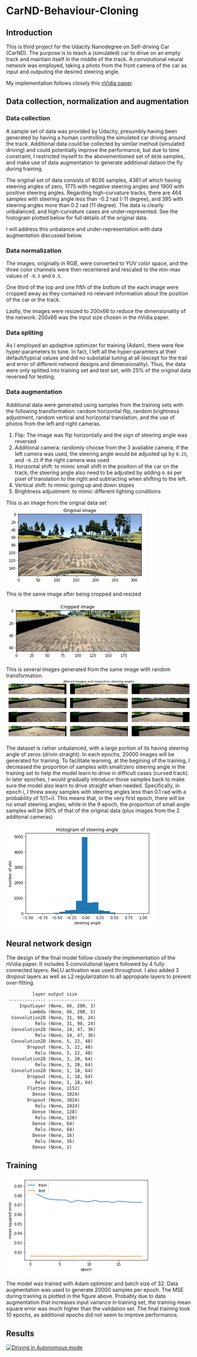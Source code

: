 # CarND-Behaviour-Cloning

## Introduction
This is third project for the Udacity Nanodegree on Self-driving Car (CarND).
The purpose is to teach a (simulated) car to drive on an empty track and
maintain itself in the middle of the track.
A convolutional neural network was employed, taking a photo from
the front camera of the car as input and outputing the desired steering angle.

My implementation follows closely this [nVidia paper](http://images.nvidia.com/content/tegra/automotive/images/2016/solutions/pdf/end-to-end-dl-using-px.pdf).

## Data collection, normalization and augmentation
### Data collection
A sample set of data was provided by Udacity, presumbly having been generated by having a human controlling
the simulated car driving around the track.
Additional data could be collected by similar method (simulated driving)
and could potentially improve the performance, but due to time constraint, I restricted
myself to the abovementioned set of `8036` samples, and make use of data augmentation 
to generate additional dataon the fly during training.

The original set of data consists of 8036 samples, 4361 of which having steering angles
of zero, 1775 with negative steering angles and 1900 with positive steering angles.
Regarding high-curvature tracks, there are 464 samples with steering angle less than -0.2
rad (-11 degree), and 395 with steering angles more than 0.2 rad (11 degree).
The data is clearly unbalanced, and high-curvature cases are under-represented. 
See the histogram plotted below for full details of the original data.

I will address this unbalance and under-representation with data augmentation discussed below.

### Data normalization
The images, originally in RGB, were converted to YUV color space, and the three color 
channels were then recentered and rescaled to the min-max values of `-0.5` and `0.5`.

One third of the top and one fifth of the bottom of the each image were cropped away 
as they contained no relevant information about the position of the car or the track.

Lastly, the images were resized to 200x66 to reduce the dimensionality of the network.
200x66 was the input size chosen in the nVidia paper.

### Data spliting
As I employed an apdaptive optimizer for training (Adam), there were few hyper-parameters 
to tune. In fact, I left all the hyper-paramters at their default/typical values and did
no substatial tuning at all (except for the trail and error of different netword designs
and dimensionality). Thus, the data were only splitted into training set and test set, with
25% of the original data reversed for testing.

### Data augmentation
Additional data were generated using samples from the training sets with the following 
transformation: random horizontal flip, random brightness adjustment, random vertical
and horizontal translation, and the use of photos from the left and right cameras.

1. Flip: The image was flip horizontally and the sign of steering angle was reversed
2. Additional camera: randomly choose from the 3 available camera; if the left camera
was used, the steering angle would be adjusted up by `0.25`, and `-0.25` if the right
camera was used
3. Horizontal shift: to mimic small shift in the position of the car on the track;
the steering angle also need to be adjusted by adding `0.04` per pixel of translation
to the right and subtracting when shifting to the left.
4. Vertical shift: to mimic going up and down slopes
5. Brightness adjustment: to mimic different lighting conditions

This is an image from the orignal data set  
![src](https://raw.githubusercontent.com/9mat/CarND-Behaviour-Cloning/master/img/src.png)

This is the same image after being cropped and resized

![cropped](https://raw.githubusercontent.com/9mat/CarND-Behaviour-Cloning/master/img/cropped.png)

This is several images generated from the same image with random transformation
![jitter](https://raw.githubusercontent.com/9mat/CarND-Behaviour-Cloning/master/img/jitter.png)

The dataset is rather unbalanced, with a large portion of its having steering angle 
of zeros (drivin straight).
In each epochs, 20000 images will be generated for training.
To facilitate learning, at the begining of the training, I decreased the proportion of 
samples with small/zero steering angle in the training set to help the model learn
to drive in difficult cases (curved track).
In later epoches, I would gradually introduce those samples back to make sure the model
also learn to drive straight when needed.
Specifically, in epoch i, I threw away samples with steering angles less than 0.1 rad
with a probability of 1/(1+i). This means that, in the very first epoch, there will be no
small steering angles; while in the 9 epoch, the proportion of small angle samples will be 
90% of that of the original data (plus images from the 2 additonal cameras)

![histogram](https://raw.githubusercontent.com/9mat/CarND-Behaviour-Cloning/master/img/hist.png)

## Neural network design
The design of the final model follow closely the implementation of the nVidia paper.
It includes 5 convolutional layers followed by 4 fully connected layers.
ReLU activation was used throughout.
I also added 3 dropout layers as well as L2 regularization to all appropiate layers to 
prevent over-fitting.

              layer output size
     -------------- ------------------
         InputLayer (None, 66, 200, 3) 
             Lambda (None, 66, 200, 3) 
      Convolution2D (None, 31, 98, 24) 
               Relu (None, 31, 98, 24) 
      Convolution2D (None, 14, 47, 36) 
               Relu (None, 14, 47, 36) 
      Convolution2D (None, 5, 22, 48)  
            Dropout (None, 5, 22, 48)  
               Relu (None, 5, 22, 48)  
      Convolution2D (None, 3, 20, 64)  
               Relu (None, 3, 20, 64)  
      Convolution2D (None, 1, 18, 64)  
            Dropout (None, 1, 18, 64)  
               Relu (None, 1, 18, 64)  
            Flatten (None, 1152)       
              Dense (None, 1024)       
            Dropout (None, 1024)       
               Relu (None, 1024)       
              Dense (None, 128)        
               Relu (None, 128)        
              Dense (None, 64)         
               Relu (None, 64)         
              Dense (None, 16)         
               Relu (None, 16)         
              Dense (None, 1)    
              
## Training
![mse](https://raw.githubusercontent.com/9mat/CarND-Behaviour-Cloning/master/img/mse.png)

The model was trained with Adam optimizer and batch size of 32. 
Data augmentation was used to generate 20000 samples per epoch.
The MSE during training is plotted in the figure above.
Probably due to data augmentation that increases input variance in
training set, the training mean square error was much higher than
the validation set.
The final training took 10 epochs, as additional epochs did not seem
to improve performance.

## Results
[![Driving in Autonomous mode](https://img.youtube.com/vi/CjaymivJ_QU/0.jpg)](https://www.youtube.com/watch?v=CjaymivJ_QU&feature=youtu.be)

